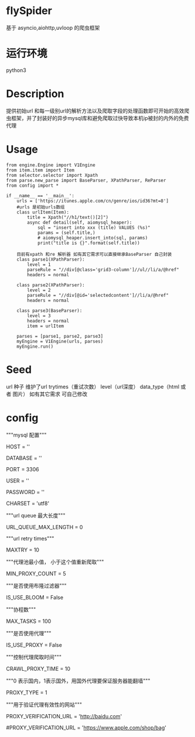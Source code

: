# flySpider
基于 asyncio,aiohttp,uvloop 的爬虫框架

# 运行环境
python3

# Description
提供初始url 和每一级别url的解析方法以及爬取字段的处理函数即可开始的高效爬虫框架，并了封装好的异步mysql库和避免爬取过快导致本机ip被封的内外的免费代理

# Usage
	from engine.Engine import V1Engine
	from item.item import Item
	from selector.selector import Xpath
	from parse.new_parse import BaseParser, XPathParser, ReParser
	from config import *
	
	if __name__ == '__main__':
    	urls = ['https://itunes.apple.com/cn/genre/ios/id36?mt=8']
    	#urls 是初始urls数组
		class urlItem(Item):
        	title = Xpath("//h1/text()[2]")
        	async def detail(self, aiomysql_heaper):
            	sql = "insert into xxx (title) VALUES (%s)"
            	params = (self.title,)
            	# aiomysql_heaper.insert_into(sql, params)
            	print("title is {}".format(self.title))
            
    	目前有xpath 和re 解析器 如有其它需求可以直接继承BaseParser 自己封装
    	class parse1(XPathParser):
        	level = 1
        	parseRule = "//div[@class='grid3-column']//ul//li/a/@href"
        	headers = normal

    	class parse2(XPathParser):
        	level = 2
        	parseRule = "//div[@id='selectedcontent']//li/a/@href"
        	headers = normal

    	class parse3(BaseParser):
        	level = 3
        	headers = normal
        	item = urlItem

    	parses = [parse1, parse2, parse3]
    	myEngine = V1Engine(urls, parses)
    	myEngine.run()
    
# Seed
 url 种子 维护了url trytimes（重试次数） 
 	       level（url深度）
	       data_type（html 或者 图片）
如有其它需求 可自己修改
# config
 """mysql 配置"""

HOST = ''

DATABASE = ''

PORT = 3306

USER = ''

PASSWORD = ''

CHARSET = 'utf8'

"""url queue 最大长度"""

URL_QUEUE_MAX_LENGTH = 0

"""url retry times"""

MAXTRY = 10

"""代理池最小值， 小于这个值重新爬取"""

MIN_PROXY_COUNT = 5

"""是否使用布隆过滤器"""

IS_USE_BLOOM = False

"""协程数"""

MAX_TASKS = 100

"""是否使用代理"""

IS_USE_PROXY = False

"""控制代理爬取时间"""

CRAWL_PROXY_TIME = 10

"""0 表示国内，1表示国外，用国外代理要保证服务器能翻墙"""

PROXY_TYPE = 1


"""用于验证代理有效性的网站"""

PROXY_VERIFICATION_URL = 'http://baidu.com'

#PROXY_VERIFICATION_URL = 'https://www.apple.com/shop/bag'

